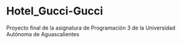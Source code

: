 # Hotel_Gucci-Gucci
Proyecto final de la asignatura de Programación 3 de la Universidad Autónoma de Aguascalientes
